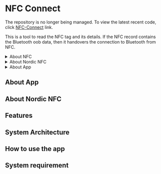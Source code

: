 # NFC Connect

The repository is no longer being managed. To view the latest recent code, click [NFC-Connect](https://github.com/NordicSemiconductor/NFC-Connect) link.

This is a tool to read the NFC tag and its details. If the NFC record contains the Bluetooth oob
data, then it handovers the connection to Bluetooth from NFC.

<details>
<summary>About NFC </summary>
Near Field Communication (NFC) is a technology for wireless transfer of small amounts of data between two devices. NFC communication happens when two devices are brought together, within a 10 cm distance between them. A simple touch or waving can establish the connection between the devices. Initiation of NFC service needs two devices, i.e. a host device and a counterpart device to work with.

NFC Forum is a non-profit organization which aims at advancing the applications of NFC in mobile
devices, consumer electronics and personal computing devices. It develops specifications which
ensure security and interoperability for the NFC supported devices.

1. Different terms to be used in this file:
    * NFC Reader Device / Polling Device

      To read data from an NFC tag, a polling device (also called NFC Reader Device) is needed. In
      most cases, this will be a mobile device with an NFC interface, such as a smartphone or a
      tablet.
    * Tag

      The NFC tag is a passive device. The tag contains data, such as a URL, which can be read and
      written by the polling device. Most of Nordic Semiconductor’s nRF5 Series devices contain a
      peripheral called NFC tag. This peripheral works in NFC-A technology and supports the “listen”
      communication mode. Listen mode means that the tag “listens to” (or waits for) polling
      devices, but it does not actively start a connection.
    * Tag Types

      The NFC forum defines four different tag types as type 1, type 2, type 3 and type 4. Theses
      tag types differ in their memory size and other features.
    * NDEF

      NFC communication uses NFC Data Exchange Format (NDEF) messages to exchange data. NDEF is a
      binary format that is commonly used in NFC devices (like smartphones) and NFC tags.
    * NDEF message

      The main data container defined by NDEF is called an NDEF message. An NDEF message
      contains one or more NDEF records or different types. The type indicates the kind of data
      that the record contains, and the series of record types in a message defines the message
      type. For example, a URI message contains one record that encodes a URL string.
    * Ndef Record

      NDEF Records contain a specific payload, and have the following structure that identifies
      the contents and size of the record. The Record header contains metadata about, amongst
      others, the payload type and length. The Record payload constitutes the actual content of
      the record. See more
      on [NDEF message and record format](https://developer.nordicsemi.com/nRF_Connect_SDK/doc/latest/nrf/protocols/nfc/index.html#ndef-message-and-record-format ).
      The Ndef record header consists of 1
      bytes [Flags and TNF](https://developer.nordicsemi.com/nRF_Connect_SDK/doc/latest/nrf/protocols/nfc/index.html#record-header)
      which contains following flags:
        * MB (Message Begin) and ME (Message End):

          Specify the position of the NDEF record within the message. The MB flag is set for the
          first record in the message. Similarly, the ME flag is set for the last record in the
          message. If a record is the only record in a message, both flags are set.
        * CF (Chunk Flag):

          Used for chunked payloads (a payload that is partitioned into multiple records). Set
          in all chunks of the record except for the last one. Note, however, that chunking is
          not supported by this library.
        * SR (Short Record):

          Used to determine the size of the payload length field. If the flag is set, the
          Payload Length occupies 1 byte; otherwise it is 4 bytes long. Note that the NDEF
          generator supports a Payload Length of 4 bytes only at the moment.
        * IL (ID Length present):

          Indicates whether an ID Length field is present in the header. If the flag is set, the
          ID Length field is present.

        * TNF (Type Name Format):

          Specifies the structure of the Payload Type field and how to interpret it. The
          following values are allowed (square brackets contain documentation reference related
          to the specific type):

          | Value 	 | Type Name Format                    	            |
                                    |---------|---------------------------------------------------|
          | 0x00  	 | Empty                               	            |
          | 0x01  	 | NFC Forum well-known type [NFC RTD] 	            |
          | 0x02  	 | Media-type [RFC 2046]               	            |
          | 0x03  	 | Absolute URI [RFC 3986]               	        |
          | 0x04  	 | NFC Forum external type [NFC RTD]               	|
          | 0x05  	 | Unknown               	                        |
          | 0x06  	 | Unchanged               	                        |
          | 0x07  	 | Reserved              	                        |

2.

</details>

<details>
<summary> About Nordic NFC </summary>
</details>

<details>
<summary> About App </summary>
</details>

## About App

## About Nordic NFC

## Features

## System Architecture

## How to use the app

## System requirement
